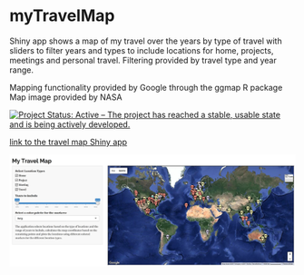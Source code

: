 # myTravelMap
Shiny app shows a map of my travel over the years by type of travel with sliders to filter years and types to include
locations for home, projects, meetings and personal travel. Filtering provided by travel type and year range.

Mapping functionality provided by Google through the ggmap R package
Map image provided by NASA

[![Project Status: Active – The project has reached a stable, usable state and is being actively developed.](http://www.repostatus.org/badges/latest/active.svg)](http://www.repostatus.org/#active)

[link to the travel map Shiny app](https://jrwalker.shinyapps.io/myTravelMap/)

![Shiny pp sample image](https://github.com/jrwalker-projects/myTravelMap/blob/master/travelmapapp.png)

